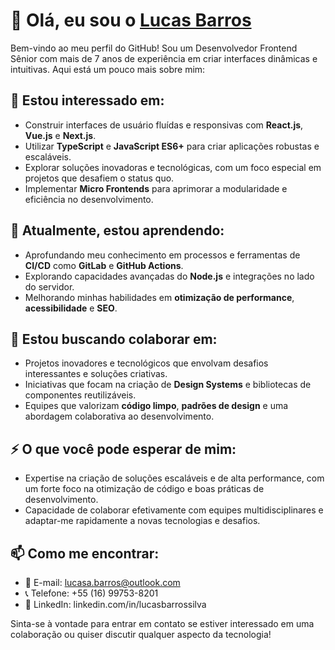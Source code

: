 # 👋 Olá, eu sou o [Lucas Barros](https://www.linkedin.com/in/lucas-barros/)

Bem-vindo ao meu perfil do GitHub! Sou um Desenvolvedor Frontend Sênior com mais de 7 anos de experiência em criar interfaces dinâmicas e intuitivas. Aqui está um pouco mais sobre mim:

## 👀 Estou interessado em:
- Construir interfaces de usuário fluídas e responsivas com **React.js**, **Vue.js** e **Next.js**.
- Utilizar **TypeScript** e **JavaScript ES6+** para criar aplicações robustas e escaláveis.
- Explorar soluções inovadoras e tecnológicas, com um foco especial em projetos que desafiem o status quo.
- Implementar **Micro Frontends** para aprimorar a modularidade e eficiência no desenvolvimento.

## 🌱 Atualmente, estou aprendendo:
- Aprofundando meu conhecimento em processos e ferramentas de **CI/CD** como **GitLab** e **GitHub Actions**.
- Explorando capacidades avançadas do **Node.js** e integrações no lado do servidor.
- Melhorando minhas habilidades em **otimização de performance**, **acessibilidade** e **SEO**.

## 💞️ Estou buscando colaborar em:
- Projetos inovadores e tecnológicos que envolvam desafios interessantes e soluções criativas.
- Iniciativas que focam na criação de **Design Systems** e bibliotecas de componentes reutilizáveis.
- Equipes que valorizam **código limpo**, **padrões de design** e uma abordagem colaborativa ao desenvolvimento.

## ⚡ O que você pode esperar de mim:
- Expertise na criação de soluções escaláveis e de alta performance, com um forte foco na otimização de código e boas práticas de desenvolvimento.
- Capacidade de colaborar efetivamente com equipes multidisciplinares e adaptar-me rapidamente a novas tecnologias e desafios.

## 📫 Como me encontrar:
- 📧 E-mail: [lucasa.barros@outlook.com](mailto:lucasa.barros@outlook.com)
- 📞 Telefone: +55 (16) 99753-8201
- 🔗 LinkedIn: linkedin.com/in/lucasbarrossilva

Sinta-se à vontade para entrar em contato se estiver interessado em uma colaboração ou quiser discutir qualquer aspecto da tecnologia!
